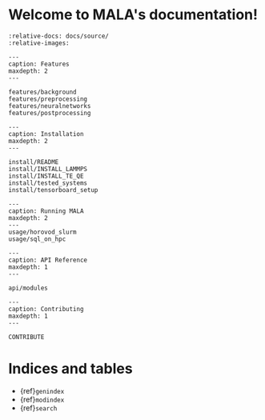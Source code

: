 # Welcome to MALA's documentation!

```{include} ../../README.md
:relative-docs: docs/source/
:relative-images:
```

```{toctree}
---
caption: Features
maxdepth: 2
---

features/background
features/preprocessing
features/neuralnetworks
features/postprocessing
```

```{toctree}
---
caption: Installation
maxdepth: 2
---

install/README
install/INSTALL_LAMMPS
install/INSTALL_TE_QE
install/tested_systems
install/tensorboard_setup
```

```{toctree}
---
caption: Running MALA
maxdepth: 2
---
usage/horovod_slurm
usage/sql_on_hpc
```


```{toctree}
---
caption: API Reference
maxdepth: 1
---

api/modules
```

```{toctree}
---
caption: Contributing
maxdepth: 1
---

CONTRIBUTE
```

# Indices and tables

* {ref}`genindex`
* {ref}`modindex`
* {ref}`search`
